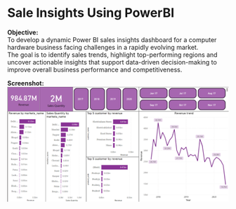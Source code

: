 # Sale Insights Using PowerBI

**Objective:** <br/>
To develop a dynamic Power BI sales insights dashboard for a computer hardware business facing challenges in a rapidly evolving market. <br/> 
The goal is to identify sales trends, highlight top-performing regions and uncover actionable insights that support data-driven decision-making to improve overall business performance and competitiveness.

**Screenshot:** <br/>
![alt text](https://github.com/AnushaRajkumar/Sale-Insights-Dashboard-Using-PowerBI/blob/main/Sale%20Insights%20PowerBI%20Dashboard%20Screenshot.png) <br/>

